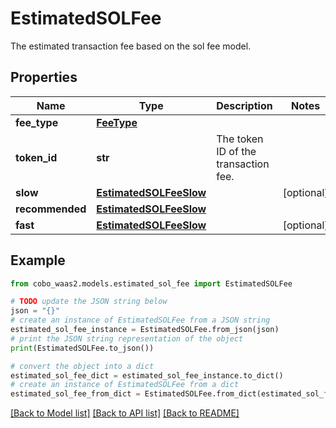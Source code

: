 # EstimatedSOLFee

The estimated transaction fee based on the sol fee model.

## Properties

Name | Type | Description | Notes
------------ | ------------- | ------------- | -------------
**fee_type** | [**FeeType**](FeeType.md) |  | 
**token_id** | **str** | The token ID of the transaction fee. | 
**slow** | [**EstimatedSOLFeeSlow**](EstimatedSOLFeeSlow.md) |  | [optional] 
**recommended** | [**EstimatedSOLFeeSlow**](EstimatedSOLFeeSlow.md) |  | 
**fast** | [**EstimatedSOLFeeSlow**](EstimatedSOLFeeSlow.md) |  | [optional] 

## Example

```python
from cobo_waas2.models.estimated_sol_fee import EstimatedSOLFee

# TODO update the JSON string below
json = "{}"
# create an instance of EstimatedSOLFee from a JSON string
estimated_sol_fee_instance = EstimatedSOLFee.from_json(json)
# print the JSON string representation of the object
print(EstimatedSOLFee.to_json())

# convert the object into a dict
estimated_sol_fee_dict = estimated_sol_fee_instance.to_dict()
# create an instance of EstimatedSOLFee from a dict
estimated_sol_fee_from_dict = EstimatedSOLFee.from_dict(estimated_sol_fee_dict)
```
[[Back to Model list]](../README.md#documentation-for-models) [[Back to API list]](../README.md#documentation-for-api-endpoints) [[Back to README]](../README.md)


